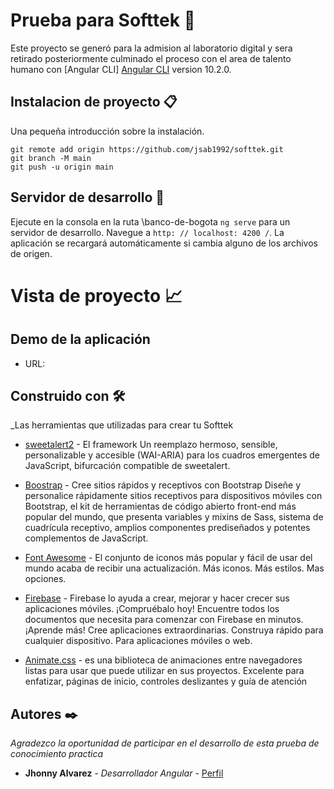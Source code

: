 # Prueba para Softtek 🚀


Este proyecto se generó para la admision al laboratorio digital y sera retirado posteriormente culminado el proceso con el area de talento humano con [Angular CLI]  [Angular CLI](https://github.com/angular/angular-cli) version 10.2.0.

## Instalacion de proyecto 📋

Una pequeña introducción sobre la instalación. 
```
git remote add origin https://github.com/jsab1992/softtek.git
git branch -M main
git push -u origin main
```

## Servidor de desarrollo 🔧

Ejecute en la consola en la ruta \banco-de-bogota `ng serve` para un servidor de desarrollo. Navegue a `http: // localhost: 4200 /`. La aplicación se recargará automáticamente si cambia alguno de los archivos de origen.

# Vista de proyecto 📈

## Demo de la aplicación

* URL: 

## Construido con 🛠️

_Las herramientas que utilizadas para crear tu Softtek

* [sweetalert2](https://sweetalert2.github.io/) - El framework Un reemplazo hermoso, sensible, personalizable y accesible (WAI-ARIA) para los cuadros emergentes de JavaScript, bifurcación compatible de sweetalert.
 

* [Boostrap](https://getbootstrap.com/) - Cree sitios rápidos y receptivos con Bootstrap
Diseñe y personalice rápidamente sitios receptivos para dispositivos móviles con Bootstrap, el kit de herramientas de código abierto front-end más popular del mundo, que presenta variables y mixins de Sass, sistema de cuadrícula receptivo, amplios componentes prediseñados y potentes complementos de JavaScript.
* [Font Awesome](https://fontawesome.com/) - El conjunto de iconos más popular y fácil de usar del mundo acaba de recibir una actualización. Más iconos. Más estilos. Mas opciones.
* [Firebase](https://console.firebase.google.com/) - Firebase lo ayuda a crear, mejorar y hacer crecer sus aplicaciones móviles. ¡Compruébalo hoy! Encuentre todos los documentos que necesita para comenzar con Firebase en minutos. ¡Aprende más! Cree aplicaciones extraordinarias. Construya rápido para cualquier dispositivo. Para aplicaciones móviles o web.
* [Animate.css](https://animate.style/) - es una biblioteca de animaciones entre navegadores listas para usar que puede utilizar en sus proyectos. Excelente para enfatizar, páginas de inicio, controles deslizantes y guía de atención

## Autores ✒️

_Agradezco la oportunidad de participar en el desarrollo de esta prueba de conocimiento practica_

* **Jhonny Alvarez** - *Desarrollador Angular* - [Perfil](https://github.com/jsab1992/Banco-Bogota/tree/main/src/assets/CV/CV%20Jhonny%20Alvarez.pdf)
